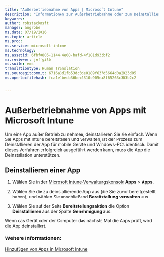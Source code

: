 ```yaml
---
title: "Außerbetriebnahme von Apps | Microsoft Intune"
description: "Informationen zur Außerbetriebnahme oder zum Deinstallieren von Apps mithilfe von Intune."
keywords: 
author: robstackmsft
manager: angrobe
ms.date: 07/19/2016
ms.topic: article
ms.prod: 
ms.service: microsoft-intune
ms.technology: 
ms.assetid: 6fbf0805-1144-4e08-bafd-4f181d932bf2
ms.reviewer: jeffgilb
ms.suite: ems
translationtype: Human Translation
ms.sourcegitcommit: 6716a3d1fb53dc3de0189f637d5664d0a2023d05
ms.openlocfilehash: fca1e1becb36bec2310c905ea8f65263c303b2c2


---
```


# Außerbetriebnahme von Apps mit Microsoft Intune

Um eine App außer Betrieb zu nehmen, deinstallieren Sie sie einfach. Wenn Sie Apps mit Intune bereitstellen und verwalten, ist der Prozess zum Deinstallieren der App für mobile Geräte und Windows-PCs identisch. Damit dieses Verfahren erfolgreich ausgeführt werden kann, muss die App die Deinstallation unterstützen.

## Deinstallieren einer App

1.  Wählen Sie in der [Microsoft Intune-Verwaltungskonsole](https://manage.microsoft.com) **Apps** &gt; **Apps**.

2.  Wählen Sie die zu deinstallierende App aus (die Sie zuvor bereitgestellt haben), und wählen Sie anschließend **Bereitstellung verwalten** aus.

3.  Wählen Sie auf der Seite **Bereitstellungsaktion** die Option **Deinstallieren** aus der Spalte **Genehmigung** aus.

Wenn das Gerät oder der Computer das nächste Mal die Apps prüft, wird die App deinstalliert.

### Weitere Informationen:
[Hinzufügen von Apps in Microsoft Intune](add-apps.md)



<!--HONumber=Jul16_HO4-->


